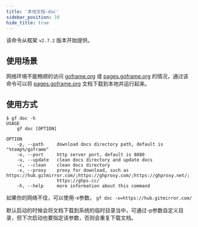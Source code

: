 ```yaml
---
title: '本地文档-doc'
sidebar_position: 10
hide_title: true
---
```


该命令从框架 `v2.7.2` 版本开始提供。

## 使用场景

网络环境不能畅顺的访问 [goframe.org](http://goframe.org) 或 [pages.goframe.org](http://pages.goframe.org) 的情况，通过该命令可以将 [pages.goframe.org](http://pages.goframe.org) 文档下载到本地并运行起来。

## 使用方式

```
$ gf doc -h
USAGE
    gf doc [OPTION]

OPTION
    -p, --path     download docs directory path, default is "%temp%/goframe"
    -o, --port     http server port, default is 8080
    -u, --update   clean docs directory and update docs
    -c, --clean    clean docs directory
    -x, --proxy    proxy for download, such as https://hub.gitmirror.com/;https://ghproxy.com/;https://ghproxy.net/;
                   https://ghps.cc/
    -h, --help     more information about this command
```

如果你的网络不佳，可以使用-x参数。 `gf doc -x=https://hub.gitmirror.com/`

默认启动的时候会将文档下载到系统的临时目录当中，可通过-p参数自定义目录，但下次启动也要指定该参数，否则会重复下载文档。